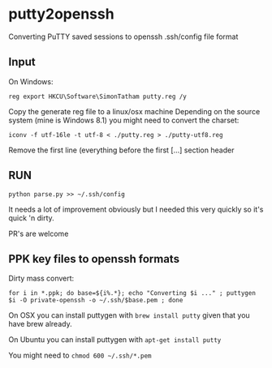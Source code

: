 # putty2openssh
Converting PuTTY saved sessions to openssh .ssh/config file format

## Input
On Windows:

`reg export HKCU\Software\SimonTatham putty.reg /y`

Copy the generate reg file to a linux/osx machine
Depending on the source system (mine is Windows 8.1) you might need to
convert the charset:

`iconv -f utf-16le -t utf-8 < ./putty.reg > ./putty-utf8.reg`

Remove the first line (everything before the first [...] section header

## RUN

`python parse.py >> ~/.ssh/config`

It needs a lot of improvement obviously but I needed this very quickly so
it's quick 'n dirty.

PR's are welcome

## PPK key files to openssh formats

Dirty mass convert:

`for i in *.ppk; do base=${i%.*}; echo "Converting $i ..." ; puttygen $i -O private-openssh -o ~/.ssh/$base.pem ; done`

On OSX you can install puttygen with `brew install putty` given that you have brew already.

On Ubuntu you can install puttygen with `apt-get install putty`

You might need to `chmod 600 ~/.ssh/*.pem`
